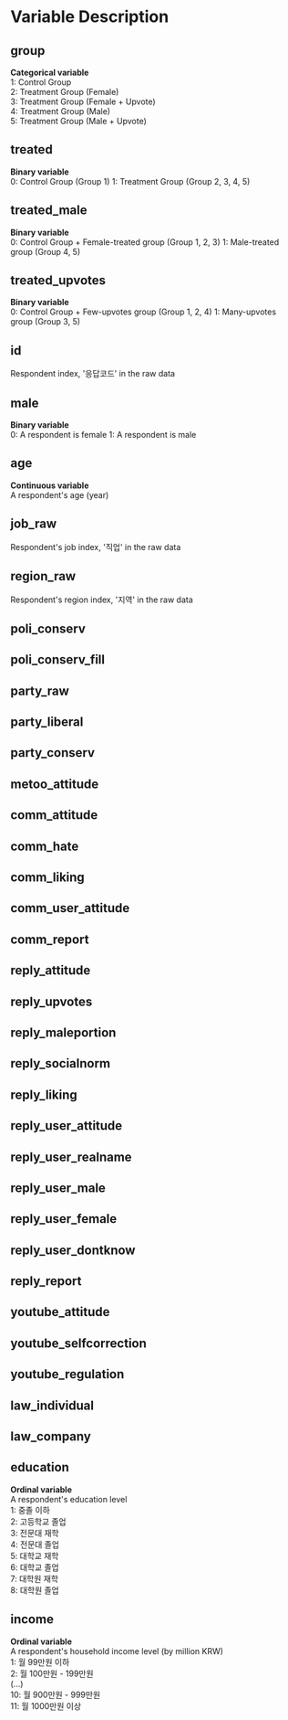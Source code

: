# Variable Description
## group
**Categorical variable**  
1: Control Group  
2: Treatment Group (Female)  
3: Treatment Group (Female + Upvote)  
4: Treatment Group (Male)  
5: Treatment Group (Male + Upvote)  
## treated
**Binary variable**  
0: Control Group (Group 1)
1: Treatment Group (Group 2, 3, 4, 5)
## treated_male
**Binary variable**  
0: Control Group + Female-treated group (Group 1, 2, 3)
1: Male-treated group (Group 4, 5)
## treated_upvotes
**Binary variable**  
0: Control Group + Few-upvotes group (Group 1, 2, 4)
1: Many-upvotes group (Group 3, 5)
## id
Respondent index, '응답코드' in the raw data
## male
**Binary variable**  
0: A respondent is female
1: A respondent is male
## age
**Continuous variable**  
A respondent's age (year)
## job_raw
Respondent's job index, '직업' in the raw data
## region_raw
Respondent's region index, '지역' in the raw data
## poli_conserv
## poli_conserv_fill
## party_raw
## party_liberal
## party_conserv
## metoo_attitude
## comm_attitude
## comm_hate
## comm_liking
## comm_user_attitude
## comm_report
## reply_attitude
## reply_upvotes
## reply_maleportion
## reply_socialnorm
## reply_liking
## reply_user_attitude
## reply_user_realname
## reply_user_male
## reply_user_female
## reply_user_dontknow
## reply_report
## youtube_attitude
## youtube_selfcorrection
## youtube_regulation
## law_individual
## law_company
## education
**Ordinal variable**  
A respondent's education level  
1: 중졸 이하  
2: 고등학교 졸업  
3: 전문대 재학  
4: 전문대 졸업  
5: 대학교 재학  
6: 대학교 졸업  
7: 대학원 재학  
8: 대학원 졸업  
## income
**Ordinal variable**  
A respondent's household income level (by million KRW)  
1: 월 99만원 이하  
2: 월 100만원 - 199만원  
(...)  
10: 월 900만원 - 999만원  
11: 월 1000만원 이상
